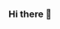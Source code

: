 ### Hi there 👋

<!--
**Ashutosh-Malve/Ashutosh-Malve** is a ✨ _special_ ✨ repository because its `README.md` (this file) appears on your GitHub profile.

Here are some ideas to get you started:

- 🔭 I’m currently working on ...
- 🌱 I’m currently learning ... 
- 👯 I’m looking to collaborate on ...
- 🤔 I’m looking for help with ...
- 💬 Ask me about ... 
- 📫 How to reach me: ... malvework@gmail.com
- 😄 Pronouns: ... He/Him
- ⚡ Fun fact: ...
-->
